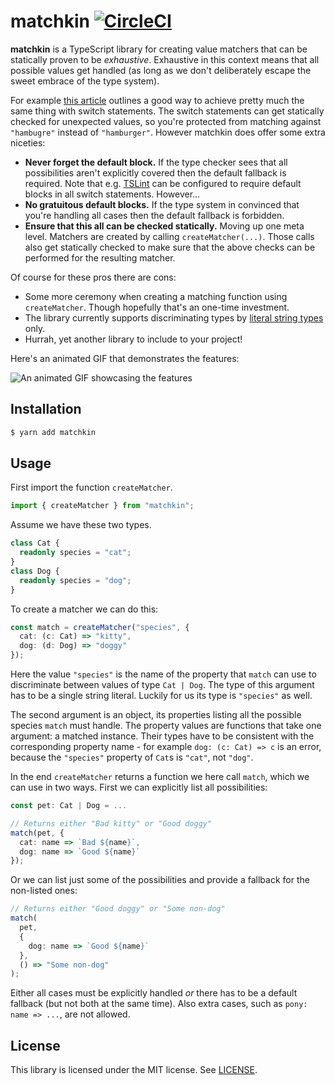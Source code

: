 # matchkin [![CircleCI](https://circleci.com/gh/jviide/matchkin.svg?style=shield)](https://circleci.com/gh/jviide/matchkin)

**matchkin** is a TypeScript library for creating value matchers that can be statically proven to be _exhaustive_. Exhaustive in this context means that all possible values get handled (as long as we don't deliberately escape the sweet embrace of the type system).

For example [this article](http://ideasintosoftware.com/exhaustive-switch-in-typescript/) outlines a good way to achieve pretty much the same thing with switch statements. The switch statements can get statically checked for unexpected values, so you're protected from matching against `"hambugre"` instead of `"hamburger"`. However matchkin does offer some extra niceties:

- **Never forget the default block.** If the type checker sees that all possibilities aren't explicitly covered then the default fallback is required. Note that e.g. [TSLint](https://palantir.github.io/tslint/) can be configured to require default blocks in all switch statements. However...
- **No gratuitous default blocks.** If the type system in convinced that you're handling all cases then the default fallback is forbidden.
- **Ensure that this all can be checked statically.** Moving up one meta level. Matchers are created by calling `createMatcher(...)`. Those calls also get statically checked to make sure that the above checks can be performed for the resulting matcher.

Of course for these pros there are cons:

- Some more ceremony when creating a matching function using `createMatcher`. Though hopefully that's an one-time investment.
- The library currently supports discriminating types by [literal string types](https://www.typescriptlang.org/docs/handbook/advanced-types.html#discriminated-unions) only.
- Hurrah, yet another library to include to your project!

Here's an animated GIF that demonstrates the features:

![An animated GIF showcasing the features](https://user-images.githubusercontent.com/19776768/47289274-943b6800-d602-11e8-92a0-344f6d8e0d36.gif)

## Installation

```sh
$ yarn add matchkin
```

## Usage

First import the function `createMatcher`.

```ts
import { createMatcher } from "matchkin";
```

Assume we have these two types.

```ts
class Cat {
  readonly species = "cat";
}
class Dog {
  readonly species = "dog";
}
```

To create a matcher we can do this:

```ts
const match = createMatcher("species", {
  cat: (c: Cat) => "kitty",
  dog: (d: Dog) => "doggy"
});
```

Here the value `"species"` is the name of the property that `match` can use to discriminate between values of type `Cat | Dog`. The type of this argument has to be a single string literal. Luckily for us its type is `"species"` as well.

The second argument is an object, its properties listing all the possible species `match` must handle. The property values are functions that take one argument: a matched instance. Their types have to be consistent with the corresponding property name - for example `dog: (c: Cat) => c` is an error, because the `"species"` property of `Cat`s is `"cat"`, not `"dog"`.

In the end `createMatcher` returns a function we here call `match`, which we can use in two ways. First we can explicitly list all possibilities:

```ts
const pet: Cat | Dog = ...

// Returns either "Bad kitty" or "Good doggy"
match(pet, {
  cat: name => `Bad ${name}`,
  dog: name => `Good ${name}`
});
```

Or we can list just some of the possibilities and provide a fallback for the non-listed ones:

```ts
// Returns either "Good doggy" or "Some non-dog"
match(
  pet,
  {
    dog: name => `Good ${name}`
  },
  () => "Some non-dog"
);
```

Either all cases must be explicitly handled _or_ there has to be a default fallback (but not both at the same time). Also extra cases, such as `pony: name => ...`, are not allowed.

## License

This library is licensed under the MIT license. See [LICENSE](./LICENSE).
